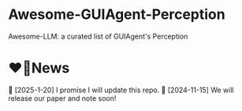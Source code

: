 # Awesome-GUIAgent-Perception
Awesome-LLM: a curated list of GUIAgent's Perception


# ❤‍🔥News
🤏 [2025-1-20] I promise I will update this repo.
🤏 [2024-11-15] We will release our paper and note soon!
